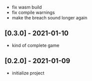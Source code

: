 <!-- next-header -->
- fix wasm build
- fix compile warnings
- make the breach sound longer again

## [0.3.0] - 2021-01-10
- kind of complete game

## [0.2.0] - 2021-01-09
- initialize project
